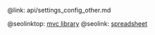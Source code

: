 @link: api/settings_config_other.md

@seolinktop: [mvc library](https://webix.com)
@seolink: [spreadsheet](https://webix.com/spreadsheet/)